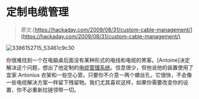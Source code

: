 # 定制电缆管理

> 原文:[https://hackaday.com/2009/08/31/custom-cable-management/](https://hackaday.com/2009/08/31/custom-cable-management/)

![3386152715_53461c9c30](../Images/639d36bd3a123bb79468d5055a9a2778.png "3386152715_53461c9c30")

你很难找到一个在电脑桌后面没有某种形式的电线和电缆的黑客。[Antoine]决定解决这个问题，想出了他定制的[电缆管理系统](http://bitsofmymind.com/browser/id/16#content)。信息很少，但他说他的装置使用了宜家 Antonius 衣架和一些空心管。只要你不介意一两个螺丝孔，它很快，不会像一些电缆解决方案一样留下残留物。我们尤其喜欢这样，如果你需要改变你的设置，你不必重新拉链领带一切。
